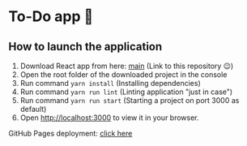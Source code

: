 # To-Do app 👾

## How to launch the application
1. Download React app from here: [main](https://github.com/pooooz/basic-todo-app) (Link to this repository 😉)
2. Open the root folder of the downloaded project in the console
3. Run command `yarn install` (Installing dependencies)
4. Run command `yarn run lint` (Linting application "just in case")
5. Run command `yarn run start` (Starting a project on port 3000 as default)
6. Open [http://localhost:3000](http://localhost:3000) to view it in your browser.

GitHub Pages deployment: [click here](https://pooooz.github.io/basic-todo-app)